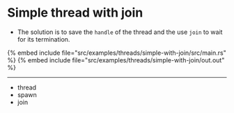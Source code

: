 # Simple thread with join

* The solution is to save the `handle` of the thread and the use `join` to wait for its termination.

{% embed include file="src/examples/threads/simple-with-join/src/main.rs" %}
{% embed include file="src/examples/threads/simple-with-join/out.out" %}


---

* thread
* spawn
* join



